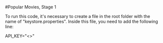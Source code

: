 #Popular Movies, Stage 1

To run this code, it's necessary to create a file in the root folder with the name of "keystore.properties". Inside this file, you need to add the following line:

API_KEY="<<YOUR-PRIVATE-KEY-HERE>>"
